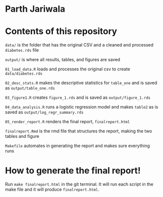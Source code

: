 # Parth Jariwala

# Contents of this repository

`data/` is the folder that has the original CSV and a cleaned and 
processed `diabetes.rds` file

`output/` is where all results, tables, and figures are saved

`01_load_data.R` loads and processes the original csv to create 
`data/diabetes.rds`

`02_desc_stats.R` makes the descriptive statistics for `table_one`
and is saved as `output/table_one.rds`

`03_figure1.R` creates `figure_1.rds` and is saved as `output/figure_1.rds`

`04_data_analysis.R` runs a logistic regression model and makes `table2` as is
saved as `output/log_regr_summary.rds`

`05_render_report.R` renders the final report, `finalreport.html`

`finalreport.Rmd` is the rmd file that structures the report, making the two
tables and figure

`Makefile` automates in generating the report and makes sure everything runs


# **How to generate the final report!**

Run `make finalreport.html` in the git terminal. It will run each script in the
make file and it will produce `finalreport.html`.


